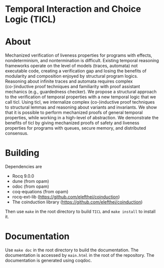 Temporal Interaction and Choice Logic (TICL)
==============================================

# About

Mechanized verification of liveness properties for programs with effects, nondeterminism,
and nontermination is difficult. Existing temporal reasoning frameworks operate on the
level of models (traces, automata) not executable code, creating a verification gap and losing
the benefits of modularity and composition enjoyed by structural program logics. Reasoning about
infinite traces and automata requires complex (co-)inductive proof techniques and familiarity
with proof assistant mechanics (e.g., guardedness checker). We propose a structural approach to
the verification of temporal properties with a new temporal logic that we call ticl. Using ticl,
we internalize complex (co-)inductive proof techniques to structural lemmas and reasoning about
variants and invariants. We show that it is possible to perform mechanized proofs of general
temporal properties, while working in a high-level of abstraction. We demonstrate the benefits of
ticl by giving mechanized proofs of safety and liveness properties for programs with queues,
secure memory, and distributed consensus.

# Building

Dependencies are
- Rocq 9.0.0
- dune (from opam)
- odoc (from opam)
- coq-equations (from opam)
- rocq-ext-lib (https://github.com/elefthei/coinduction)
- The coinduction library (https://github.com/elefthei/coinduction)

Then use `make` in the root directory to build `TICL` and `make install` to install it.

# Documentation

Use `make doc` in the root directory to build the documentation. The documentation is accessed
by `main.html` in the root of the repository. The documentation is generated using coqdoc.



